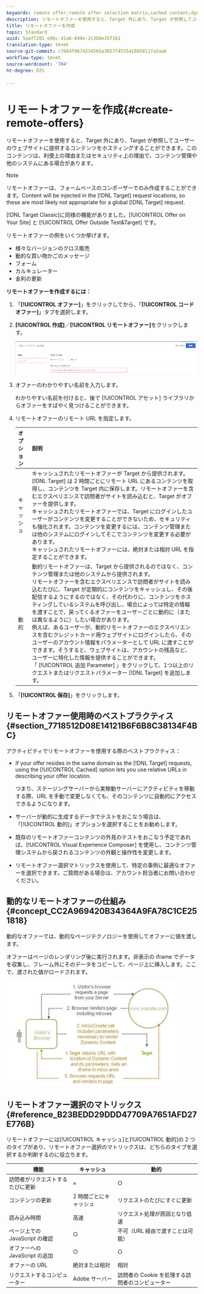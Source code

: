```yaml
---
keywords: remote offer;remote offer selection matrix;cached content;dynamic content
description: リモートオファーを使用すると、Target 外にあり、Target が参照してユーザーのウェブサイトに提供するコンテンツをホスティングすることができます。このコンテンツは、利便上の理由またはセキュリティ上の理由で、コンテンツ管理や他のシステムにある場合があります。
title: リモートオファーを作成
topic: Standard
uuid: 5aaff281-e96c-41a6-849e-2c3b0e35f161
translation-type: tm+mt
source-git-commit: c7664f9674234565a3657f453541095811fa5aa6
workflow-type: tm+mt
source-wordcount: '704'
ht-degree: 92%

---
```



# リモートオファーを作成{#create-remote-offers}

リモートオファーを使用すると、Target 外にあり、Target が参照してユーザーのウェブサイトに提供するコンテンツをホスティングすることができます。このコンテンツは、利便上の理由またはセキュリティ上の理由で、コンテンツ管理や他のシステムにある場合があります。

>[!NOTE]
>
>リモートオファーは、フォームベースのコンポーザーでのみ作成することができます。Content will be injected in the [!DNL Target] request locations, so these are most likely not appropriate for a global [!DNL Target] request.
>
>[!DNL Target Classic]に同様の機能がありました。[!UICONTROL Offer on Your Site] と [!UICONTROL Offer Outside Test&amp;Target] です。

リモートオファーの例をいくつか挙げます。

* 様々なバージョンのクロス販売
* 動的な買い物かごのメッセージ
* フォーム
* カルキュレーター
* 金利の更新

**リモートオファーを作成するには：**

1. 「**[!UICONTROL オファー]**」をクリックしてから、「**[!UICONTROL コードオファー]**」タブを選択します。
1. **[!UICONTROL 作成]**／**[!UICONTROL リモートオファー]**&#x200B;をクリックします。

   ![](assets/remote_offer_ui.png)

1. オファーのわかりやすい名前を入力します。

   わかりやすい名前を付けると、後で [!UICONTROL アセット] ライブラリからオファーをすばやく見つけることができます。

1. リモートオファーのリモート URL を指定します。 

   | オプション | 説明 |
   |--- |--- |
   | キャッシュ | キャッシュされたリモートオファーが Target から提供されます。<br>[!DNL Target] は 2 時間ごとにリモート URL にあるコンテンツを取得し、コンテンツを Target 内に保存します。リモートオファーを含むエクスペリエンスで訪問者がサイトを読み込むと、Target がオファーを提供します。<br>キャッシュされたリモートオファーでは、Target にログインしたユーザーがコンテンツを変更することができないため、セキュリティも強化されます。コンテンツを変更するには、コンテンツ管理または他のシステムにログインしてそこでコンテンツを変更する必要があります。<br>キャッシュされたリモートオファーには、絶対または相対 URL を指定することができます。 |
   | 動的 | 動的リモートオファーは、Target から提供されるのではなく、コンテンツ管理または他のシステムから提供されます。<br>リモートオファーを含むエクスペリエンスで訪問者がサイトを読み込むたびに、Target が定期的にコンテンツをキャッシュし、その後配信するようにするのではなく、その代わりに、コンテンツをホスティングしているシステムを呼び出し、場合によっては特定の情報を渡すことで、戻ってくるオファーをユーザーごとに動的に（または異なるように）したい場合があります。<br>例えば、あるユーザーが、動的リモートオファーのエクスペリエンスを含むクレジットカード用ウェブサイトにログインしたら、そのユーザーのアカウント情報をパラメーターとして URL に渡すことができます。そうすると、ウェブサイトは、アカウントの残高など、ユーザーに特化した情報を提供することができます。<br>「 [!UICONTROL 追加 Parameter] 」をクリックして、1つ以上のリクエストまたはリクエストパラメーター [!DNL Target] を追加します。 |

1. 「**[!UICONTROL 保存]**」をクリックします。

## リモートオファー使用時のベストプラクティス {#section_7718512D08E14121B6F6B8C38134F4BC}

アクティビティでリモートオファーを使用する際のベストプラクティス：

* If your offer resides in the same domain as the [!DNL Target] requests, using the [!UICONTROL Cached] option lets you use relative URLs in describing your offer location.

   つまり、ステージングサーバーから実稼動サーバーにアクティビティを移動する際、URL を手動で変更しなくても、そのコンテンツに自動的にアクセスできるようになります。

* サーバーが動的に生成するデータでテストをおこなう場合は、「[!UICONTROL 動的]」オプションを選択することをお勧めします。
* 既存のリモートオファーコンテンツの外見のテストをおこなう予定であれば、[!UICONTROL Visual Experience Composer] を使用し、コンテンツ管理システムから戻されるコンテンツの外観と操作性を変更します。
* リモートオファー選択マトリックスを使用して、特定の事例に最適なオファーを選択できます。ご質問がある場合は、アカウント担当者にお問い合わせください。

## 動的なリモートオファーの仕組み {#concept_CC2A969420B34364A9FA78C1CE251818}

動的なオファーでは、動的なページテクノロジーを使用してオファーに値を渡します。

オファーはページのレンダリング後に実行されます。非表示の iframe でデータを収集し、フレーム外にそのデータをコピーして、ページ上に挿入します。ここで、渡された値がロードされます。

![](assets/remote_offer_howitworks_2.jpeg)

## リモートオファー選択のマトリックス {#reference_B23BEDD29DDD47709A7651AFD27E776B}

リモートオファーには[!UICONTROL キャッシュ]と[!UICONTROL 動的]の 2 つのタイプがあり、リモートオファー選択のマトリックスは、どちらのタイプを選択するか判断するのに役立ちます。

| 機能 | キャッシュ | 動的 |
|--- |--- |--- |
| 訪問者がリクエストするたびに更新 | × | ○ |
| コンテンツの更新 | 2 時間ごとにキャッシュ | リクエストのたびにすぐに更新 |
| 読み込み時間 | 高速 | リクエスト処理が原因となり低速 |
| ページ上での JavaScript の確認 | ○ | 不可（URL 経由で渡すことは可能） |
| オファーへの JavaScript の追加 | ○ | ○ |
| オファーの URL | 絶対または相対 | 相対 |
| リクエストするコンピューター | Adobe サーバー | 訪問者の Cookie を処理する訪問者のコンピューター |